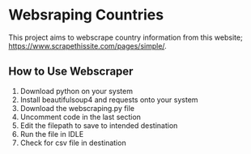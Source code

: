 # Websraping Countries
This project aims to webscrape country information from this website; https://www.scrapethissite.com/pages/simple/. 

## How to Use Webscraper
1. Download python on your system
2. Install beautifulsoup4 and requests onto your system 
3. Download the webscraping.py file
4. Uncomment code in the last section 
5. Edit the filepath to save to intended destination
6. Run the file in IDLE
7. Check for csv file in destination
